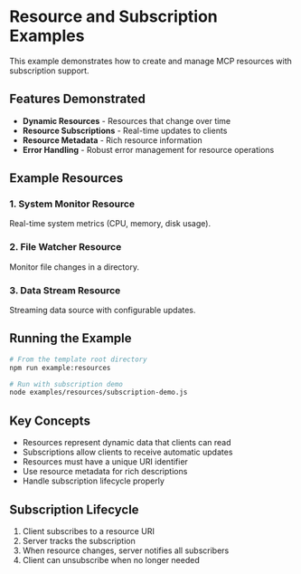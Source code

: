 # Resource and Subscription Examples

This example demonstrates how to create and manage MCP resources with subscription support.

## Features Demonstrated

- **Dynamic Resources** - Resources that change over time
- **Resource Subscriptions** - Real-time updates to clients
- **Resource Metadata** - Rich resource information
- **Error Handling** - Robust error management for resource operations

## Example Resources

### 1. System Monitor Resource
Real-time system metrics (CPU, memory, disk usage).

### 2. File Watcher Resource
Monitor file changes in a directory.

### 3. Data Stream Resource
Streaming data source with configurable updates.

## Running the Example

```bash
# From the template root directory
npm run example:resources

# Run with subscription demo
node examples/resources/subscription-demo.js
```

## Key Concepts

- Resources represent dynamic data that clients can read
- Subscriptions allow clients to receive automatic updates
- Resources must have a unique URI identifier
- Use resource metadata for rich descriptions
- Handle subscription lifecycle properly

## Subscription Lifecycle

1. Client subscribes to a resource URI
2. Server tracks the subscription
3. When resource changes, server notifies all subscribers
4. Client can unsubscribe when no longer needed